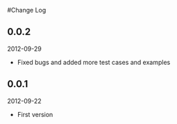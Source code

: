 #Change Log

## 0.0.2

2012-09-29

* Fixed bugs and added more test cases and examples

## 0.0.1

2012-09-22

* First version
